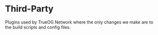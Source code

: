 # Third-Party
Plugins used by TrueOG Network where the only changes we make are to the build scripts and config files.
